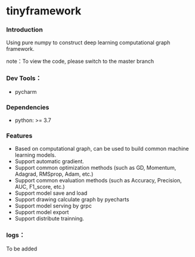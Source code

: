 # tinyframework

### Introduction
Using pure numpy to construct deep learning computational graph framework.

note：To view the code, please switch to the master branch

### Dev Tools： 
- pycharm

### Dependencies
- python: >= 3.7

### Features
- Based on computational graph, can be used to build common machine learning models.
- Support automatic gradient.
- Support common optimization methods (such as GD, Momentum, Adagrad, RMSprop, Adam, etc.)
- Support common evaluation methods (such as Accuracy, Precision, AUC, F1_score, etc.)
- Support model save and load
- Support drawing calculate graph by pyecharts 
- Support model serving by grpc
- Support model export
- Support distribute trainning.

### logs：
To be added
